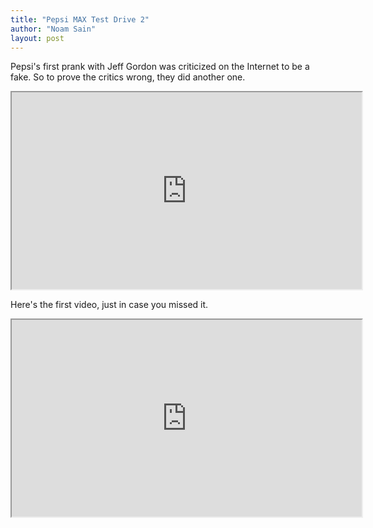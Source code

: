 ```yaml
---
title: "Pepsi MAX Test Drive 2"
author: "Noam Sain"
layout: post
---
```


Pepsi's first prank with Jeff Gordon was criticized on the Internet to be a fake. So to prove the critics wrong, they did another one.

<iframe width="560" height="315" src="https://www.youtube.com/embed/tRLvMUYcap8" title="Pepsi MAX Test Drive 2" allowfullscreen></iframe>

Here's the first video, just in case you missed it.

<iframe width="560" height="315" src="https://www.youtube.com/embed/MQ6t3DI4fXo" title="Pepsi Test Drive" allowfullscreen></iframe>

